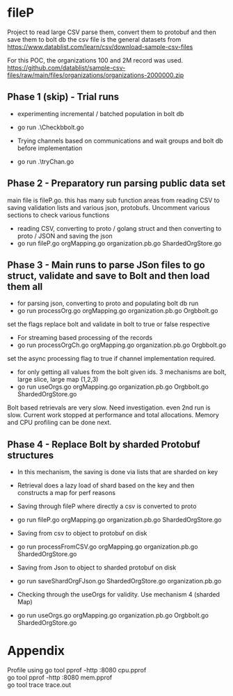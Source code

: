# fileP

Project to read large CSV parse them, convert them to protobuf and then save them to bolt db 
the csv file is the general datasets from https://www.datablist.com/learn/csv/download-sample-csv-files 

For this POC, the organizations 100 and 2M record was used. https://github.com/datablist/sample-csv-files/raw/main/files/organizations/organizations-2000000.zip 

## Phase 1 (skip) - Trial runs 
* experimenting incremental / batched population in bolt db 
* go run .\Checkbbolt.go  

* Trying channels based on communications and wait groups and bolt db before implementation 
* go run .\tryChan.go

## Phase 2 - Preparatory run parsing public data set
main file is fileP.go. this has many sub function areas from reading CSV to saving validation lists and various json, protobufs. Uncomment various sections to check various functions 

* reading CSV, converting to proto / golang struct and then converting to proto / JSON and saving the json 
* go run fileP.go orgMapping.go organization.pb.go ShardedOrgStore.go

## Phase 3 - Main runs to parse JSon files to go struct, validate and save to Bolt and then load them all 

* for parsing json, converting to proto and populating bolt db run 
* go run processOrg.go orgMapping.go organization.pb.go Orgbbolt.go 

set the flags replace bolt and validate in bolt to true or false respective 

* For streaming based processing of the records 
* go run processOrgCh.go orgMapping.go organization.pb.go Orgbbolt.go

set the async processing flag to true if channel implementation required. 

* for only getting all values from the bolt given ids. 3 mechanisms are bolt, large slice, large map (1,2,3)
* go run useOrgs.go orgMapping.go organization.pb.go Orgbbolt.go  ShardedOrgStore.go 

Bolt based retrievals are very slow. Need investigation. even 2nd run is slow. 
Current work stopped at performance and total allocations. Memory and CPU profiling can be done next.  

## Phase 4 - Replace Bolt by sharded Protobuf structures 
* In this mechanism, the saving is done via lists that are sharded on key 
* Retrieval does a lazy load of shard based on the key and then constructs a map for perf reasons 

* Saving through fileP where directly a csv is converted to proto 
* go run fileP.go orgMapping.go organization.pb.go ShardedOrgStore.go 

* Saving from csv to object to protobuf on disk 
* go run processFromCSV.go orgMapping.go organization.pb.go ShardedOrgStore.go

* Saving from Json to object to sharded protobuf on disk
* go run saveShardOrgFJson.go ShardedOrgStore.go organization.pb.go

* Checking through the useOrgs for validity. Use mechanism 4 (sharded Map)
* go run useOrgs.go orgMapping.go organization.pb.go Orgbbolt.go   ShardedOrgStore.go

# Appendix 
 Profile using 
go tool pprof -http :8080 cpu.pprof    
go tool pprof -http :8080 mem.pprof     
go tool trace trace.out
